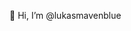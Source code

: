 👋 Hi, I’m @lukasmavenblue

<!---
lukasmavenblue/lukasmavenblue is a ✨ special ✨ repository because its `README.md` (this file) appears on your GitHub profile.
You can click the Preview link to take a look at your changes.
--->

